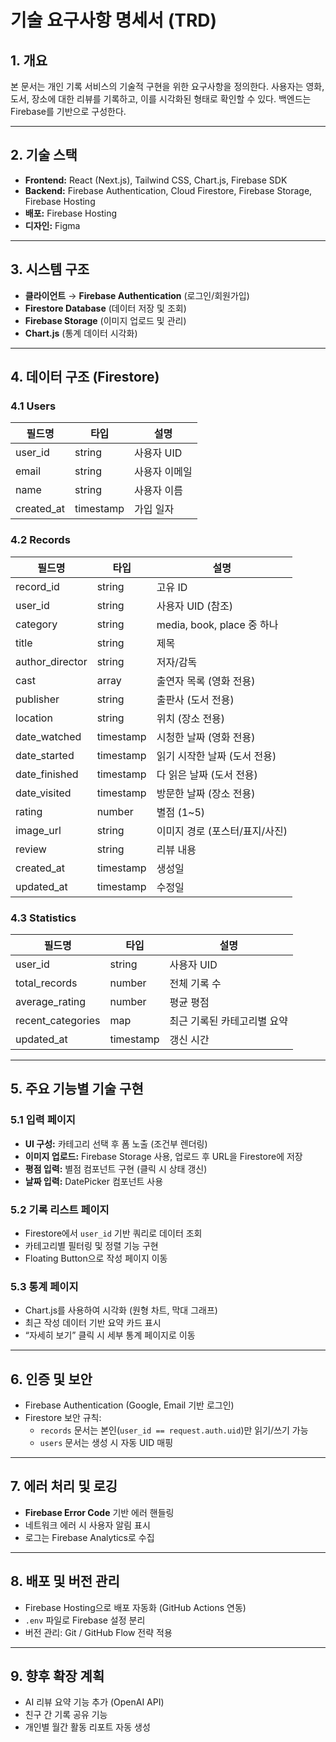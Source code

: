 # 기술 요구사항 명세서 (TRD)

## 1. 개요
본 문서는 개인 기록 서비스의 기술적 구현을 위한 요구사항을 정의한다. 사용자는 영화, 도서, 장소에 대한 리뷰를 기록하고, 이를 시각화된 형태로 확인할 수 있다. 백엔드는 Firebase를 기반으로 구성한다.

---

## 2. 기술 스택
- **Frontend:** React (Next.js), Tailwind CSS, Chart.js, Firebase SDK
- **Backend:** Firebase Authentication, Cloud Firestore, Firebase Storage, Firebase Hosting
- **배포:** Firebase Hosting
- **디자인:** Figma

---

## 3. 시스템 구조
- **클라이언트** → **Firebase Authentication** (로그인/회원가입)
- **Firestore Database** (데이터 저장 및 조회)
- **Firebase Storage** (이미지 업로드 및 관리)
- **Chart.js** (통계 데이터 시각화)

---

## 4. 데이터 구조 (Firestore)

### 4.1 Users
| 필드명 | 타입 | 설명 |
|--------|------|------|
| user_id | string | 사용자 UID |
| email | string | 사용자 이메일 |
| name | string | 사용자 이름 |
| created_at | timestamp | 가입 일자 |

### 4.2 Records
| 필드명 | 타입 | 설명 |
|--------|------|------|
| record_id | string | 고유 ID |
| user_id | string | 사용자 UID (참조) |
| category | string | media, book, place 중 하나 |
| title | string | 제목 |
| author_director | string | 저자/감독 |
| cast | array | 출연자 목록 (영화 전용) |
| publisher | string | 출판사 (도서 전용) |
| location | string | 위치 (장소 전용) |
| date_watched | timestamp | 시청한 날짜 (영화 전용) |
| date_started | timestamp | 읽기 시작한 날짜 (도서 전용) |
| date_finished | timestamp | 다 읽은 날짜 (도서 전용) |
| date_visited | timestamp | 방문한 날짜 (장소 전용) |
| rating | number | 별점 (1~5) |
| image_url | string | 이미지 경로 (포스터/표지/사진) |
| review | string | 리뷰 내용 |
| created_at | timestamp | 생성일 |
| updated_at | timestamp | 수정일 |

### 4.3 Statistics
| 필드명 | 타입 | 설명 |
|--------|------|------|
| user_id | string | 사용자 UID |
| total_records | number | 전체 기록 수 |
| average_rating | number | 평균 평점 |
| recent_categories | map | 최근 기록된 카테고리별 요약 |
| updated_at | timestamp | 갱신 시간 |

---

## 5. 주요 기능별 기술 구현

### 5.1 입력 페이지
- **UI 구성:** 카테고리 선택 후 폼 노출 (조건부 렌더링)
- **이미지 업로드:** Firebase Storage 사용, 업로드 후 URL을 Firestore에 저장
- **평점 입력:** 별점 컴포넌트 구현 (클릭 시 상태 갱신)
- **날짜 입력:** DatePicker 컴포넌트 사용

### 5.2 기록 리스트 페이지
- Firestore에서 `user_id` 기반 쿼리로 데이터 조회
- 카테고리별 필터링 및 정렬 기능 구현
- Floating Button으로 작성 페이지 이동

### 5.3 통계 페이지
- Chart.js를 사용하여 시각화 (원형 차트, 막대 그래프)
- 최근 작성 데이터 기반 요약 카드 표시
- “자세히 보기” 클릭 시 세부 통계 페이지로 이동

---

## 6. 인증 및 보안
- Firebase Authentication (Google, Email 기반 로그인)
- Firestore 보안 규칙:
  - `records` 문서는 본인(`user_id == request.auth.uid`)만 읽기/쓰기 가능
  - `users` 문서는 생성 시 자동 UID 매핑

---

## 7. 에러 처리 및 로깅
- **Firebase Error Code** 기반 에러 핸들링
- 네트워크 에러 시 사용자 알림 표시
- 로그는 Firebase Analytics로 수집

---

## 8. 배포 및 버전 관리
- Firebase Hosting으로 배포 자동화 (GitHub Actions 연동)
- `.env` 파일로 Firebase 설정 분리
- 버전 관리: Git / GitHub Flow 전략 적용

---

## 9. 향후 확장 계획
- AI 리뷰 요약 기능 추가 (OpenAI API)
- 친구 간 기록 공유 기능
- 개인별 월간 활동 리포트 자동 생성
